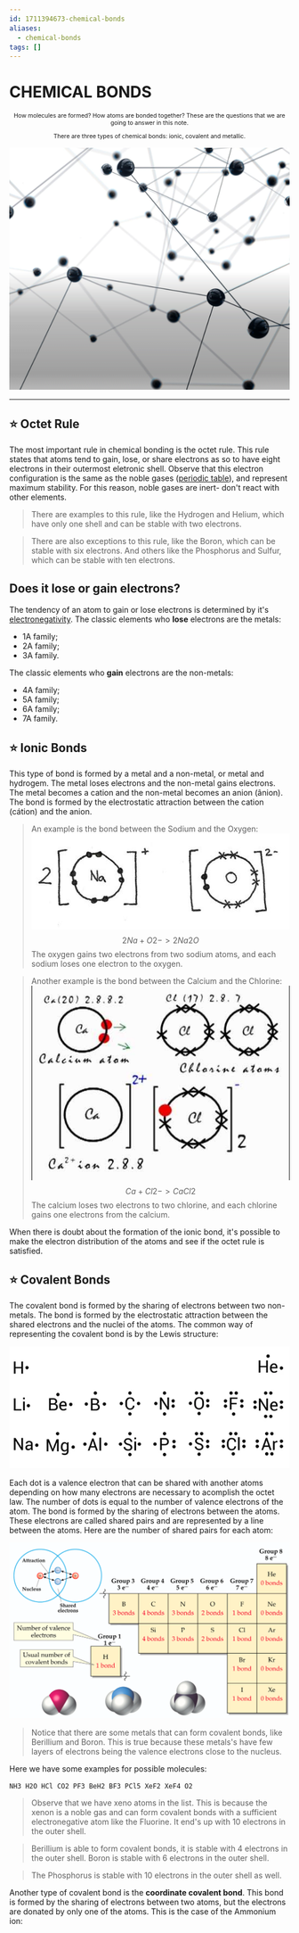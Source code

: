 ```yaml
---
id: 1711394673-chemical-bonds
aliases:
  - chemical-bonds
tags: []
---
```


# CHEMICAL BONDS

<span style="text-align: center; width: 100%; font-size: 0.75em">

How molecules are formed? How atoms are bonded together? These are the questions that we are going to answer in this note.

There are three types of chemical bonds: ionic, covalent and metallic.

</span>

![header-atoms.png](../assets/from_notes/1711394673-chemical-bonds-2024-03-25-16-45-05-header-atoms.png)

---

## ⭐️ Octet Rule

The most important rule in chemical bonding is the octet rule. This rule states that atoms tend to gain, lose, or share electrons as so to have eight electrons in their outermost eletronic shell. Observe that this electron configuration is the same as the noble gases ([periodic table](1710348733-periodic-table.md)), and represent maximum stability. For this reason, noble gases are inert- don't react with other elements.

> There are examples to this rule, like the Hydrogen and Helium, which have only one shell and can be stable with two electrons.

> There are also exceptions to this rule, like the Boron, which can be stable with six electrons. And others like the Phosphorus and Sulfur, which can be stable with ten electrons.

## Does it lose or gain electrons?

The tendency of an atom to gain or lose electrons is determined by it's [electronegativity](1710348733-periodic-table.md#eletronegatividade-e-eletropositividade).
The classic elements who **lose** electrons are the metals:

- 1A family;
- 2A family;
- 3A family.

The classic elements who **gain** electrons are the non-metals:

- 4A family;
- 5A family;
- 6A family;
- 7A family.

## ⭐️ Ionic Bonds

This type of bond is formed by a metal and a non-metal, or metal and hydrogem. The metal loses electrons and the non-metal gains electrons. The metal becomes a cation and the non-metal becomes an anion (ânion). The bond is formed by the electrostatic attraction between the cation (cátion) and the anion.

> An example is the bond between the Sodium and the Oxygen:
> ![oxygen-sodium-ionic-bond.png](../assets/from_notes/1711394673-chemical-bonds-2024-03-25-16-40-57-oxygen-sodium-ionic-bond.png)
> $$ 2 Na + O2 -> 2 Na2O $$
> The oxygen gains two electrons from two sodium atoms, and each sodium loses one electron to the oxygen.

> Another example is the bond between the Calcium and the Chlorine:
> ![caldium-chlorine-ionic-bond.png](../assets/from_notes/1711394673-chemical-bonds-2024-03-25-16-51-30-caldium-chlorine-ionic-bond.png)
> $$ Ca + Cl2 -> CaCl2 $$
> The calcium loses two electrons to two chlorine, and each chlorine gains one electrons from the calcium.

When there is doubt about the formation of the ionic bond, it's possible to make the electron distribution of the atoms and see if the octet rule is satisfied.

## ⭐️ Covalent Bonds

The covalent bond is formed by the sharing of electrons between two non-metals. The bond is formed by the electrostatic attraction between the shared electrons and the nuclei of the atoms. The common way of representing the covalent bond is by the Lewis structure:

![lewis-representation-atoms-periodic-table.png](../assets/from_notes/1711394673-chemical-bonds-2024-03-25-16-56-30-lewis-representation-atoms-periodic-table.png)

Each dot is a valence electron that can be shared with another atoms depending on how many electrons are necessary to acomplish the octet law. The number of dots is equal to the number of valence electrons of the atom. The bond is formed by the sharing of electrons between the atoms. These electrons are called shared pairs and are represented by a line between the atoms. Here are the number of shared pairs for each atom:

![covalent-bonds-per-atom-periodic-table.png](../assets/from_notes/1711394673-chemical-bonds-2024-03-25-17-04-08-covalent-bonds-per-atom-periodic-table.png)

> Notice that there are some metals that can form covalent bonds, like Berillium and Boron. This is true because these metals's have few layers of electrons being the valence electrons close to the nucleus.

Here we have some examples for possible molecules:

```
NH3 H2O HCl CO2 PF3 BeH2 BF3 PCl5 XeF2 XeF4 O2
```

> Observe that we have xeno atoms in the list. This is because the xenon is a noble gas and can form covalent bonds with a sufficient electronegative atom like the Fluorine. It end's up with 10 electrons in the outer shell.

> Berillium is able to form covalent bonds, it is stable with 4 electrons in the outer shell. Boron is stable with 6 electrons in the outer shell.

> The Phosphorus is stable with 10 electrons in the outer shell as well.

Another type of covalent bond is the **coordinate covalent bond**. This bond is formed by the sharing of electrons between two atoms, but the electrons are donated by only one of the atoms. This is the case of the Ammonium ion:
